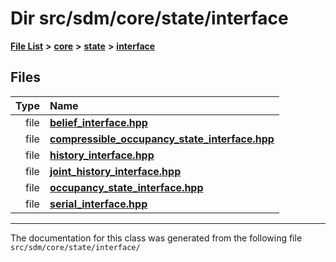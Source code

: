 
# Dir src/sdm/core/state/interface

<link rel="stylesheet" href="https://cdnjs.cloudflare.com/ajax/libs/KaTeX/0.5.1/katex.min.css">
<link rel="stylesheet" href="https://cdn.jsdelivr.net/github-markdown-css/2.2.1/github-markdown.css"/>



[**File List**](files.md) **>** [**core**](dir_92216a09053680f71034e5e26026ee62.md) **>** [**state**](dir_d0d8dc666ec4ca9b544d63f25347f269.md) **>** [**interface**](dir_21fe4a973b70de512eb6303f0a371aff.md)











## Files

| Type | Name |
| ---: | :--- |
| file | [**belief\_interface.hpp**](belief__interface_8hpp.md) <br> |
| file | [**compressible\_occupancy\_state\_interface.hpp**](compressible__occupancy__state__interface_8hpp.md) <br> |
| file | [**history\_interface.hpp**](history__interface_8hpp.md) <br> |
| file | [**joint\_history\_interface.hpp**](joint__history__interface_8hpp.md) <br> |
| file | [**occupancy\_state\_interface.hpp**](occupancy__state__interface_8hpp.md) <br> |
| file | [**serial\_interface.hpp**](serial__interface_8hpp.md) <br> |


















------------------------------
The documentation for this class was generated from the following file `src/sdm/core/state/interface/`